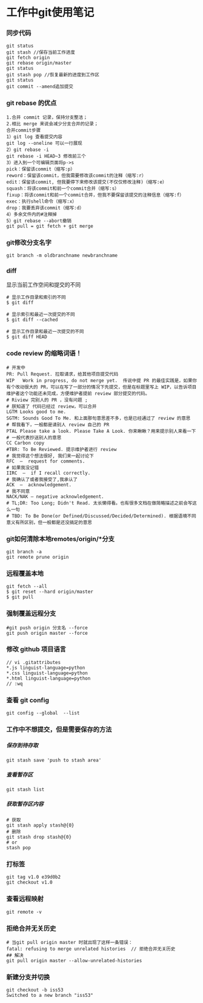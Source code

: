 # 工作中git使用笔记

### 同步代码
``````
git status
git stash //保存当前工作进度
git fetch origin
git rebase origin/master
git status
git stash pop //恢复最新的进度到工作区
git status
git commit --amend追加提交
``````
### git rebase 的优点   
`````
1.合并 commit 记录，保持分支整洁；     
2.相比 merge 来说会减少分支合并的记录；     
合并commit步骤    
1）git log 查看提交内容       
git log --oneline 可以一行展现    
2）git rebase -i    
git rebase -i HEAD~3 修改前三个   
3）进入到一个可编辑页面将p->s    
pick：保留该commit（缩写:p）    
reword：保留该commit，但我需要修改该commit的注释（缩写:r）   
edit：保留该commit, 但我要停下来修改该提交(不仅仅修改注释)（缩写:e）   
squash：将该commit和前一个commit合并（缩写:s）   
fixup：将该commit和前一个commit合并，但我不要保留该提交的注释信息（缩写:f）    
exec：执行shell命令（缩写:x）     
drop：我要丢弃该commit（缩写:d）    
4）多余文件内的#注释掉     
5）git rebase --abort撤销   
git pull = git fetch + git merge 
```````

    

### git修改分支名字 
``````
git branch -m oldbranchname newbranchname    
``````

### diff
显示当前工作空间和提交的不同
``````
# 显示工作目录和索引的不同
$ git diff

# 显示索引和最近一次提交的不同
$ git diff --cached

# 显示工作目录和最近一次提交的不同
$ git diff HEAD
``````

### code review 的缩略词语！  

```````
# 开发中
PR: Pull Request. 拉取请求，给其他项目提交代码  
WIP   Work in progress, do not merge yet.  传说中提 PR 的最佳实践是，如果你有个改动很大的 PR，可以在写了一部分的情况下先提交，但是在标题里写上 WIP，以告诉项目维护者这个功能还未完成，方便维护者提前 review 部分提交的代码。
# Riview 完别人的 PR ，没有问题 ;
# 朕知道了 代码已经过 review，可以合并  
LGTM Looks good to me. 
SGTM: Sounds Good To Me. 和上面那句意思差不多，也是已经通过了 review 的意思 
# 帮我看下，一般都是请别人 review 自己的 PR
PTAL Please take a look. Please Take A Look. 你来瞅瞅？用来提示别人来看一下 
# 一般代表抄送别人的意思
CC Carbon copy 
#TBR: To Be Reviewed. 提示维护者进行 review  
# 我觉得这个想法很好, 我们来一起讨论下
RFC  —  request for comments. 
# 如果我没记错
IIRC  —  if I recall correctly. 
# 我确认了或者我接受了,我承认了
ACK  —  acknowledgement.
# 我不同意
NACK/NAK — negative acknowledgement.
# TL;DR: Too Long; Didn't Read. 太长懒得看。也有很多文档在做简略描述之前会写这么一句 
# TBD: To Be Done(or Defined/Discussed/Decided/Determined). 根据语境不同意义有所区别，但一般都是还没搞定的意思
```````

### git如何清除本地remotes/origin/*分支
``````
git branch -a
git remote prune origin
``````

### 远程覆盖本地
```````
git fetch --all
$ git reset --hard origin/master 
$ git pull
```````
### 强制覆盖远程分支
```````
#git push origin 分支名 --force
git push origin master --force
```````

### 修改 github 项目语言
```
// vi .gitattributes
*.js linguist-language=python
*.css linguist-language=python
*.html linguist-language=python
// :wq
```
### 查看 git config
```````
git config --global  --list
```````

### 工作中不想提交，但是需要保存的方法
##### 保存到待存取
````````
git stash save 'push to stash area'
````````
##### 查看暂存区
````````
git stash list
````````
##### 获取暂存区内容
````````
# 获取
git stash apply stash@{0}
# 删除
git stash drop stash@{0}
# or
stash pop
````````

### 打标签
``````
git tag v1.0 e39d0b2
git checkout v1.0
``````

### 查看远程映射
``````
git remote -v
``````
### 拒绝合并无关历史
``````
# 当git pull origin master 时就出现了这样一条错误：
fatal: refusing to merge unrelated histories  // 拒绝合并无关历史
## 解决
git pull origin master --allow-unrelated-histories 
``````
### 新建分支并切换
``````
git checkout -b iss53
Switched to a new branch "iss53"
``````

